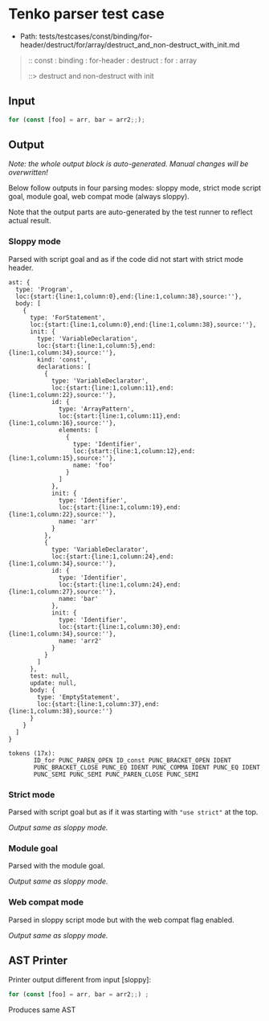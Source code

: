 # Tenko parser test case

- Path: tests/testcases/const/binding/for-header/destruct/for/array/destruct_and_non-destruct_with_init.md

> :: const : binding : for-header : destruct : for : array
>
> ::> destruct and non-destruct with init

## Input

`````js
for (const [foo] = arr, bar = arr2;;);
`````

## Output

_Note: the whole output block is auto-generated. Manual changes will be overwritten!_

Below follow outputs in four parsing modes: sloppy mode, strict mode script goal, module goal, web compat mode (always sloppy).

Note that the output parts are auto-generated by the test runner to reflect actual result.

### Sloppy mode

Parsed with script goal and as if the code did not start with strict mode header.

`````
ast: {
  type: 'Program',
  loc:{start:{line:1,column:0},end:{line:1,column:38},source:''},
  body: [
    {
      type: 'ForStatement',
      loc:{start:{line:1,column:0},end:{line:1,column:38},source:''},
      init: {
        type: 'VariableDeclaration',
        loc:{start:{line:1,column:5},end:{line:1,column:34},source:''},
        kind: 'const',
        declarations: [
          {
            type: 'VariableDeclarator',
            loc:{start:{line:1,column:11},end:{line:1,column:22},source:''},
            id: {
              type: 'ArrayPattern',
              loc:{start:{line:1,column:11},end:{line:1,column:16},source:''},
              elements: [
                {
                  type: 'Identifier',
                  loc:{start:{line:1,column:12},end:{line:1,column:15},source:''},
                  name: 'foo'
                }
              ]
            },
            init: {
              type: 'Identifier',
              loc:{start:{line:1,column:19},end:{line:1,column:22},source:''},
              name: 'arr'
            }
          },
          {
            type: 'VariableDeclarator',
            loc:{start:{line:1,column:24},end:{line:1,column:34},source:''},
            id: {
              type: 'Identifier',
              loc:{start:{line:1,column:24},end:{line:1,column:27},source:''},
              name: 'bar'
            },
            init: {
              type: 'Identifier',
              loc:{start:{line:1,column:30},end:{line:1,column:34},source:''},
              name: 'arr2'
            }
          }
        ]
      },
      test: null,
      update: null,
      body: {
        type: 'EmptyStatement',
        loc:{start:{line:1,column:37},end:{line:1,column:38},source:''}
      }
    }
  ]
}

tokens (17x):
       ID_for PUNC_PAREN_OPEN ID_const PUNC_BRACKET_OPEN IDENT
       PUNC_BRACKET_CLOSE PUNC_EQ IDENT PUNC_COMMA IDENT PUNC_EQ IDENT
       PUNC_SEMI PUNC_SEMI PUNC_PAREN_CLOSE PUNC_SEMI
`````

### Strict mode

Parsed with script goal but as if it was starting with `"use strict"` at the top.

_Output same as sloppy mode._

### Module goal

Parsed with the module goal.

_Output same as sloppy mode._

### Web compat mode

Parsed in sloppy script mode but with the web compat flag enabled.

_Output same as sloppy mode._

## AST Printer

Printer output different from input [sloppy]:

````js
for (const [foo] = arr, bar = arr2;;) ;
````

Produces same AST
